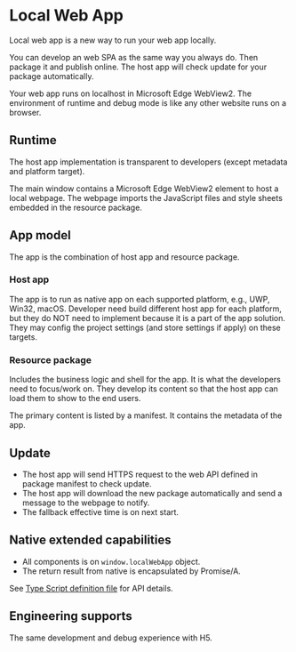 # Local Web App

Local web app is a new way to run your web app locally.

You can develop an web SPA as the same way you always do. Then package it and publish online. The host app will check update for your package automatically.

Your web app runs on localhost in Microsoft Edge WebView2. The environment of runtime and debug mode is like any other website runs on a browser.

## Runtime

The host app implementation is transparent to developers (except metadata and platform target).

The main window contains a Microsoft Edge WebView2 element to host a local webpage. The webpage imports the JavaScript files and style sheets embedded in the resource package.

## App model

The app is the combination of host app and resource package.

### Host app

The app is to run as native app on each supported platform, e.g., UWP, Win32, macOS. Developer need build different host app for each platform, but they do NOT need to implement because it is a part of the app solution. They may config the project settings (and store settings if apply) on these targets.

### Resource package

Includes the business logic and shell for the app. It is what the developers need to focus/work on. They develop its content so that the host app can load them to show to the end users.

The primary content is listed by a manifest. It contains the metadata of the app.

## Update

- The host app will send HTTPS request to the web API defined in package manifest to check update.
- The host app will download the new package automatically and send a message to the webpage to notify.
- The fallback effective time is on next start.

## Native extended capabilities

- All components is on `window.localWebApp` object.
- The return result from native is encapsulated by Promise/A.

See [Type Script definition file](https://raw.githubusercontent.com/nuscien/winkit/main/FileBrowser/src/localWebApp.d.ts) for API details.

## Engineering supports

The same development and debug experience with H5.
